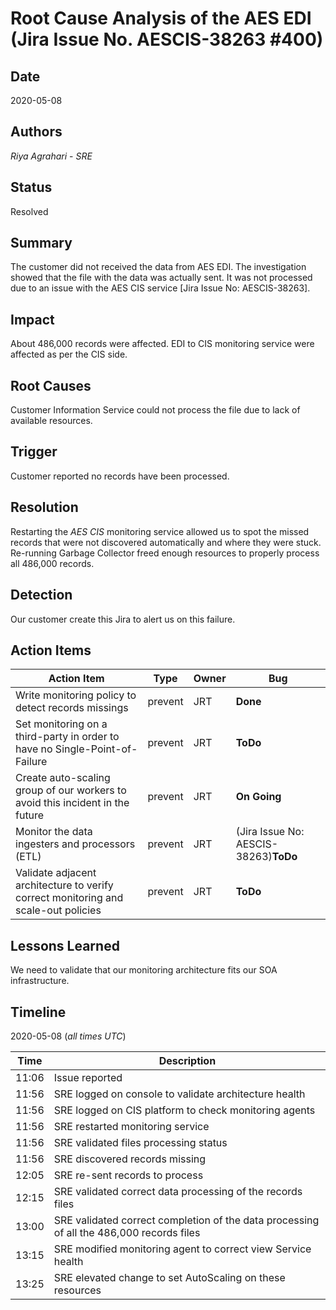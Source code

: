 # Root Cause Analysis of the AES EDI (Jira Issue No. AESCIS-38263 #400)

## Date
2020-05-08

## Authors
*Riya Agrahari* - 
*SRE*

## Status
Resolved

## Summary
The customer did not received the data from AES EDI. 
The investigation showed that the file with the data was actually sent.
It was not processed due to an issue with the AES CIS service [Jira Issue No: AESCIS-38263].

## Impact
About 486,000 records were affected.
EDI to CIS monitoring service were affected as per the CIS side.

## Root Causes
Customer Information Service could not process the file due to lack of available resources.

## Trigger
Customer reported no records have been processed.

## Resolution
Restarting the *AES CIS* monitoring service allowed us to spot the missed records that were not discovered automatically 
and where they were stuck.
Re-running Garbage Collector freed enough resources to properly process all 486,000 records.

## Detection
Our customer create this Jira to alert us on this failure.


## Action Items
| Action Item | Type | Owner | Bug |
| ----------- | ---- | ----- | --- |
| Write monitoring policy to detect records missings | prevent | JRT | **Done** |
| Set monitoring on a third-party in order to have no Single-Point-of-Failure | prevent | JRT | **ToDo** |
| Create auto-scaling group of our workers to avoid this incident in the future | prevent | JRT | **On Going** |
| Monitor the data ingesters and processors (ETL) | prevent | JRT | (Jira Issue No: AESCIS-38263)**ToDo** |
| Validate adjacent architecture to verify correct monitoring and scale-out policies | prevent | JRT | **ToDo** |

## Lessons Learned
We need to validate that our monitoring architecture fits our SOA infrastructure.

## Timeline

2020-05-08 (*all times UTC*)

| Time  | Description |
| ----- | ----------- |
| 11:06 | Issue reported |
| 11:56 | SRE logged on console to validate architecture health |
| 11:56 | SRE logged on CIS platform to check monitoring agents |
| 11:56 | SRE restarted monitoring service |
| 11:56 | SRE validated files processing status |
| 11:56 | SRE discovered records missing|
| 12:05 | SRE re-sent records to process |
| 12:15 | SRE validated correct data processing of the records files |
| 13:00 | SRE validated correct completion of the data processing of all the 486,000 records files |
| 13:15 | SRE modified monitoring agent to correct view Service health |
| 13:25 | SRE elevated change to set AutoScaling on these resources |